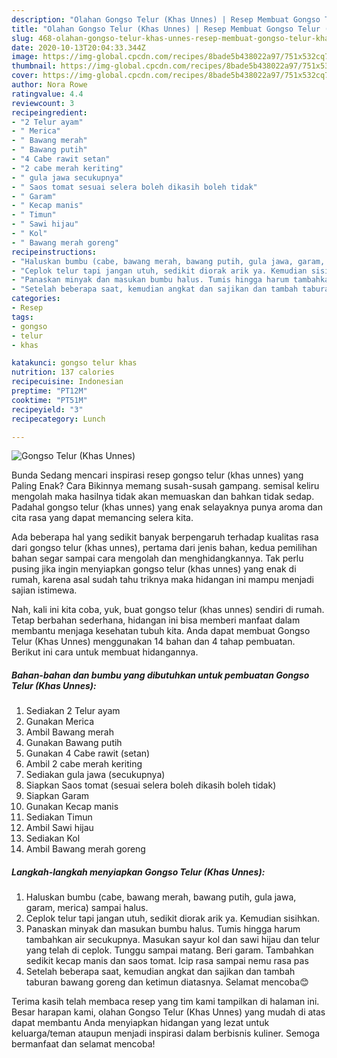 ```yaml
---
description: "Olahan Gongso Telur (Khas Unnes) | Resep Membuat Gongso Telur (Khas Unnes) Yang Mudah Dan Praktis"
title: "Olahan Gongso Telur (Khas Unnes) | Resep Membuat Gongso Telur (Khas Unnes) Yang Mudah Dan Praktis"
slug: 468-olahan-gongso-telur-khas-unnes-resep-membuat-gongso-telur-khas-unnes-yang-mudah-dan-praktis
date: 2020-10-13T20:04:33.344Z
image: https://img-global.cpcdn.com/recipes/8bade5b438022a97/751x532cq70/gongso-telur-khas-unnes-foto-resep-utama.jpg
thumbnail: https://img-global.cpcdn.com/recipes/8bade5b438022a97/751x532cq70/gongso-telur-khas-unnes-foto-resep-utama.jpg
cover: https://img-global.cpcdn.com/recipes/8bade5b438022a97/751x532cq70/gongso-telur-khas-unnes-foto-resep-utama.jpg
author: Nora Rowe
ratingvalue: 4.4
reviewcount: 3
recipeingredient:
- "2 Telur ayam"
- " Merica"
- " Bawang merah"
- " Bawang putih"
- "4 Cabe rawit setan"
- "2 cabe merah keriting"
- " gula jawa secukupnya"
- " Saos tomat sesuai selera boleh dikasih boleh tidak"
- " Garam"
- " Kecap manis"
- " Timun"
- " Sawi hijau"
- " Kol"
- " Bawang merah goreng"
recipeinstructions:
- "Haluskan bumbu (cabe, bawang merah, bawang putih, gula jawa, garam, merica) sampai halus."
- "Ceplok telur tapi jangan utuh, sedikit diorak arik ya. Kemudian sisihkan."
- "Panaskan minyak dan masukan bumbu halus. Tumis hingga harum tambahkan air secukupnya. Masukan sayur kol dan sawi hijau dan telur yang telah di ceplok. Tunggu sampai matang. Beri garam. Tambahkan sedikit kecap manis dan saos tomat. Icip rasa sampai nemu rasa pas"
- "Setelah beberapa saat, kemudian angkat dan sajikan dan tambah taburan bawang goreng dan ketimun diatasnya. Selamat mencoba😊"
categories:
- Resep
tags:
- gongso
- telur
- khas

katakunci: gongso telur khas 
nutrition: 137 calories
recipecuisine: Indonesian
preptime: "PT12M"
cooktime: "PT51M"
recipeyield: "3"
recipecategory: Lunch

---
```



![Gongso Telur (Khas Unnes)](https://img-global.cpcdn.com/recipes/8bade5b438022a97/751x532cq70/gongso-telur-khas-unnes-foto-resep-utama.jpg)

Bunda Sedang mencari inspirasi resep gongso telur (khas unnes) yang Paling Enak? Cara Bikinnya memang susah-susah gampang. semisal keliru mengolah maka hasilnya tidak akan memuaskan dan bahkan tidak sedap. Padahal gongso telur (khas unnes) yang enak selayaknya punya aroma dan cita rasa yang dapat memancing selera kita.



Ada beberapa hal yang sedikit banyak berpengaruh terhadap kualitas rasa dari gongso telur (khas unnes), pertama dari jenis bahan, kedua pemilihan bahan segar sampai cara mengolah dan menghidangkannya. Tak perlu pusing jika ingin menyiapkan gongso telur (khas unnes) yang enak di rumah, karena asal sudah tahu triknya maka hidangan ini mampu menjadi sajian istimewa.


Nah, kali ini kita coba, yuk, buat gongso telur (khas unnes) sendiri di rumah. Tetap berbahan sederhana, hidangan ini bisa memberi manfaat dalam membantu menjaga kesehatan tubuh kita. Anda dapat membuat Gongso Telur (Khas Unnes) menggunakan 14 bahan dan 4 tahap pembuatan. Berikut ini cara untuk membuat hidangannya.

<!--inarticleads1-->

##### Bahan-bahan dan bumbu yang dibutuhkan untuk pembuatan Gongso Telur (Khas Unnes):

1. Sediakan 2 Telur ayam
1. Gunakan  Merica
1. Ambil  Bawang merah
1. Gunakan  Bawang putih
1. Gunakan 4 Cabe rawit (setan)
1. Ambil 2 cabe merah keriting
1. Sediakan  gula jawa (secukupnya)
1. Siapkan  Saos tomat (sesuai selera boleh dikasih boleh tidak)
1. Siapkan  Garam
1. Gunakan  Kecap manis
1. Sediakan  Timun
1. Ambil  Sawi hijau
1. Sediakan  Kol
1. Ambil  Bawang merah goreng




<!--inarticleads2-->

##### Langkah-langkah menyiapkan Gongso Telur (Khas Unnes):

1. Haluskan bumbu (cabe, bawang merah, bawang putih, gula jawa, garam, merica) sampai halus.
1. Ceplok telur tapi jangan utuh, sedikit diorak arik ya. Kemudian sisihkan.
1. Panaskan minyak dan masukan bumbu halus. Tumis hingga harum tambahkan air secukupnya. Masukan sayur kol dan sawi hijau dan telur yang telah di ceplok. Tunggu sampai matang. Beri garam. Tambahkan sedikit kecap manis dan saos tomat. Icip rasa sampai nemu rasa pas
1. Setelah beberapa saat, kemudian angkat dan sajikan dan tambah taburan bawang goreng dan ketimun diatasnya. Selamat mencoba😊




Terima kasih telah membaca resep yang tim kami tampilkan di halaman ini. Besar harapan kami, olahan Gongso Telur (Khas Unnes) yang mudah di atas dapat membantu Anda menyiapkan hidangan yang lezat untuk keluarga/teman ataupun menjadi inspirasi dalam berbisnis kuliner. Semoga bermanfaat dan selamat mencoba!
